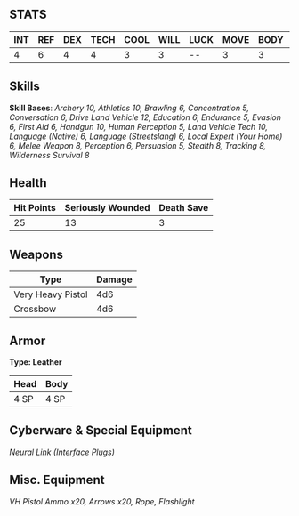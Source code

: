 ## STATS

| INT | REF | DEX | TECH | COOL | WILL | LUCK | MOVE | BODY | EMP |
| --- | --- | --- | ---- | ---- | ---- | ---- | ---- | ---- | --- |
| 4   | 6   | 4   | 4    | 3    | 3    | --   | 3    | 3    | 3   |
## Skills
**Skill Bases**:
*Archery 10, Athletics 10, Brawling 6, Concentration 5, Conversation 6, Drive Land Vehicle
12, Education 6, Endurance 5, Evasion 6, First Aid 6, Handgun 10, Human Perception 5, Land
Vehicle Tech 10, Language (Native) 6, Language (Streetslang) 6, Local Expert (Your Home) 6,
Melee Weapon 8, Perception 6, Persuasion 5, Stealth 8, Tracking 8, Wilderness Survival 8*
## Health

| Hit Points | Seriously Wounded | Death Save |
| ---------- | ----------------- | ---------- |
| 25         | 13                | 3          |
## Weapons

| Type              | Damage |
| ----------------- | ------ |
| Very Heavy Pistol | 4d6    |
| Crossbow          | 4d6    |
## Armor
**Type: Leather**

| Head | Body |
| ---- | ---- |
| 4 SP | 4 SP |
## Cyberware & Special Equipment
*Neural Link (Interface Plugs)*

## Misc. Equipment
*VH Pistol Ammo x20, Arrows x20, Rope, Flashlight*